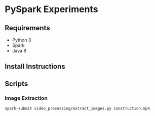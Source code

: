 # PySpark Experiments

## Requirements

- Python 3
- Spark
- Java 8

## Install Instructions

## Scripts

### Image Extraction

```
spark-submit video_processing/extract_images.py construction.mp4 
```